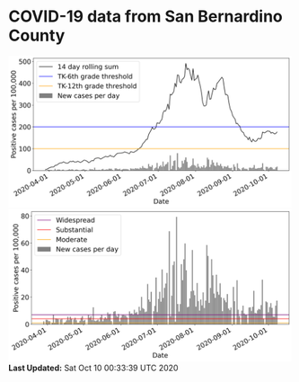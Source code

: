 # COVID-19 data from San Bernardino County
![image1](plots/graph.png)
![image2](plots/classification.png)
**Last Updated:** Sat Oct 10 00:33:39 UTC 2020